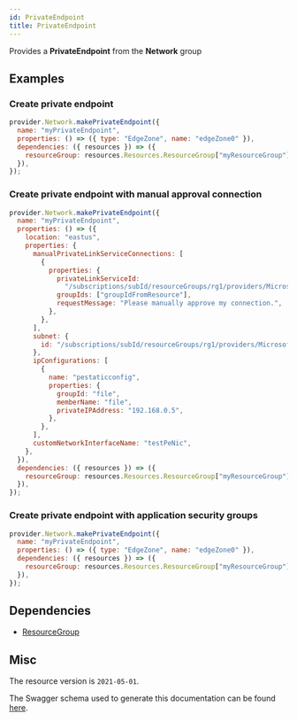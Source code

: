 ```yaml
---
id: PrivateEndpoint
title: PrivateEndpoint
---
```

Provides a **PrivateEndpoint** from the **Network** group
## Examples
### Create private endpoint
```js
provider.Network.makePrivateEndpoint({
  name: "myPrivateEndpoint",
  properties: () => ({ type: "EdgeZone", name: "edgeZone0" }),
  dependencies: ({ resources }) => ({
    resourceGroup: resources.Resources.ResourceGroup["myResourceGroup"],
  }),
});

```

### Create private endpoint with manual approval connection
```js
provider.Network.makePrivateEndpoint({
  name: "myPrivateEndpoint",
  properties: () => ({
    location: "eastus",
    properties: {
      manualPrivateLinkServiceConnections: [
        {
          properties: {
            privateLinkServiceId:
              "/subscriptions/subId/resourceGroups/rg1/providers/Microsoft.Network/privateLinkServices/testPls",
            groupIds: ["groupIdFromResource"],
            requestMessage: "Please manually approve my connection.",
          },
        },
      ],
      subnet: {
        id: "/subscriptions/subId/resourceGroups/rg1/providers/Microsoft.Network/virtualNetworks/myVnet/subnets/mySubnet",
      },
      ipConfigurations: [
        {
          name: "pestaticconfig",
          properties: {
            groupId: "file",
            memberName: "file",
            privateIPAddress: "192.168.0.5",
          },
        },
      ],
      customNetworkInterfaceName: "testPeNic",
    },
  }),
  dependencies: ({ resources }) => ({
    resourceGroup: resources.Resources.ResourceGroup["myResourceGroup"],
  }),
});

```

### Create private endpoint with application security groups
```js
provider.Network.makePrivateEndpoint({
  name: "myPrivateEndpoint",
  properties: () => ({ type: "EdgeZone", name: "edgeZone0" }),
  dependencies: ({ resources }) => ({
    resourceGroup: resources.Resources.ResourceGroup["myResourceGroup"],
  }),
});

```
## Dependencies
- [ResourceGroup](../Resources/ResourceGroup.md)
## Misc
The resource version is `2021-05-01`.

The Swagger schema used to generate this documentation can be found [here](https://github.com/Azure/azure-rest-api-specs/tree/main/specification/network/resource-manager/Microsoft.Network/stable/2021-05-01/privateEndpoint.json).

